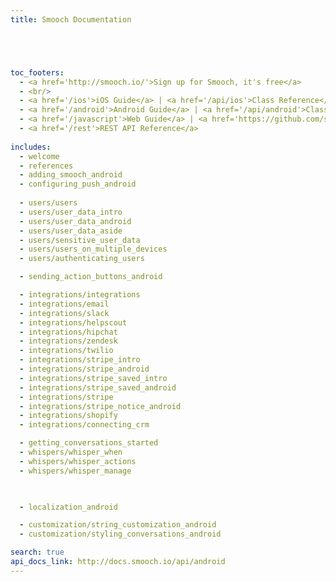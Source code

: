 ```yaml
---
title: Smooch Documentation





toc_footers:
  - <a href='http://smooch.io/'>Sign up for Smooch, it's free</a>
  - <br/>
  - <a href='/ios'>iOS Guide</a> | <a href='/api/ios'>Class Reference</a>
  - <a href='/android'>Android Guide</a> | <a href='/api/android'>Class Reference</a>
  - <a href='/javascript'>Web Guide</a> | <a href='https://github.com/smooch/smooch-js' target="_blank">Class Reference</a>
  - <a href='/rest'>REST API Reference</a>
  
includes:
  - welcome
  - references
  - adding_smooch_android
  - configuring_push_android
  
  - users/users
  - users/user_data_intro
  - users/user_data_android
  - users/user_data_aside 
  - users/sensitive_user_data
  - users/users_on_multiple_devices
  - users/authenticating_users

  - sending_action_buttons_android

  - integrations/integrations
  - integrations/email
  - integrations/slack
  - integrations/helpscout
  - integrations/hipchat
  - integrations/zendesk
  - integrations/twilio
  - integrations/stripe_intro
  - integrations/stripe_android
  - integrations/stripe_saved_intro
  - integrations/stripe_saved_android
  - integrations/stripe
  - integrations/stripe_notice_android
  - integrations/shopify
  - integrations/connecting_crm

  - getting_conversations_started
  - whispers/whisper_when
  - whispers/whisper_actions
  - whispers/whisper_manage

  

  - localization_android

  - customization/string_customization_android
  - customization/styling_conversations_android

search: true
api_docs_link: http://docs.smooch.io/api/android
---
```

